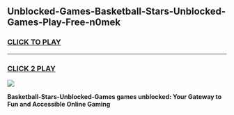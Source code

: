 
## Unblocked-Games-Basketball-Stars-Unblocked-Games-Play-Free-n0mek
<h3>
<a href="https://premium76.site?title=Basketball-Stars-Unblocked-Games&ref=18A">CLICK TO PLAY</a></h3>
<hr>

<h3>
<a href="https://premium76.site?title=Basketball-Stars-Unblocked-Games&ref=18A">CLICK 2 PLAY</a>
  
</h3>

<a href="https://premium76.site?title=Basketball-Stars-Unblocked-Games&ref=18A"><img src="https://clearcache.store/games.png"></a>


**Basketball-Stars-Unblocked-Games games unblocked: Your Gateway to Fun and Accessible Online Gaming**
